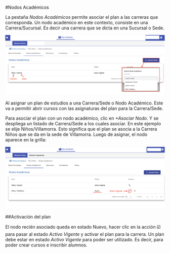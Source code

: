 #Nodos Académicos

La pestaña *Nodos Académicos* permite asociar el plan a las carreras que corresponda.
Un nodo académico en este contexto, consiste en una Carrera/Sucursal. Es decir una carrera
que se dicta en una Sucursal o Sede.

![Nodos Academicos](img/nodos_academicos.png)

Al asignar un plan de estudios a una Carrera/Sede o Nodo Académico. Este va a permitir
abrir cursos con las asignaturas del plan para la Carrera/Sede.

Para asociar el plan con un nodo académico, clic en *+Asociar Nodo*. Y se despliega
un listado de Carrera/Sede a los cuales asociar.
En este ejemplo se elije Niños/Villamorra. Esto significa que el plan se asocia
a la Carrera Niños que se da en la sede de Villamorra.
Luego de asignar, el nodo aparece en la grilla:

![Nodo Asociado](img/nodo_asociado.png)

##Activación del plan

El nodo recién asociado queda en estado Nuevo, hacer clic en la acción ☑️ para
pasar al estado *Activo Vigente* y activar el plan para la carrera. Un plan
debe estar en estado *Activo Vigente* para poder ser utilizado.
Es decir, para poder crear cursos e inscribir alumnos.
